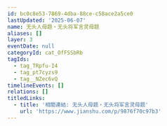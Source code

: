 ```yaml
---
id: bc0c8e53-7869-4dba-88ce-c58ace2a5ce0
lastUpdated: '2025-06-07'
name: 无头人母题・无头将军言灵母题
aliases: []
layer: 3
eventDate: null
categoryId: cat_OfFSSbRb
tagIds:
  - tag_TRpfu-I4
  - tag_pt7cyzs9
  - tag__NZec6vQ
timelineEvents: []
relations: []
titledLinks:
  - title: '相關連結: 无头人母题・无头将军言灵母题'
    url: 'https://www.jianshu.com/p/9876f70c97b3'
---
```



